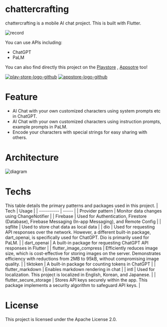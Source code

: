 # chattercrafting
chattercrafting is a mobile AI chat project. This is built with Flutter.

![record](https://github.com/jhj0517/chattercrafting/assets/97279763/b80644e7-fa55-4a4f-a2d2-234e2251c01a)

You can use APIs including:
- ChatGPT
- PaLM

You can also find directly this project on the
[Playstore](https://play.google.com/store/apps/details?id=com.wecraftstudio.chattercrafting) , [Appsotre](https://apps.apple.com/app/id6450148926) too!

[![play-store-logo-github](https://github.com/jhj0517/chattercrafting/assets/97279763/282e3591-19b2-436c-a00e-0cf446ad222e)](https://play.google.com/store/apps/details?id=com.wecraftstudio.chattercrafting)
[![appstore-logo-github](https://github.com/jhj0517/chattercrafting/assets/97279763/733813ff-733c-4146-b705-7fdd1e2560c7)](https://apps.apple.com/app/id6450148926)


# Feature
- AI Chat with your own customized characters using system prompts etc in ChatGPT.
- AI Chat with your own customized characters using instruction prompts, example prompts in PaLM.
- Encode your characters with special strings for easy sharing with others.

# Architecture
![diagram](https://github.com/jhj0517/chattercrafting/assets/97279763/4759246c-093d-459e-81aa-d9e1a9d9a396)

# Techs
This table details the primary patterns and packages used in this project.
| Tech | Usage |
| ---------- | ----- |
| Provider pattern | Monitor data changes using ChangeNotifier |
| Firebase | Used for Authentication, Firestore (Database), Firebase Messaging (In-app Messaging), and Remote Config |
| sqflite | Used to store chat data as local data |
| dio | 	Used for requesting API responses over the network. However, a different built-in package, dart_openai, is specifically used for ChatGPT. Dio is primarily used for PaLM. |
| dart_openai | 	A built-in package for requesting ChatGPT API responses in Flutter |
| flutter_image_compress | Efficiently reduces image size, which is cost-effective for storing images on the server. Demonstrates efficiency with reductions from 2MB to 95kB, without compromising image quality. |
| tiktoken | 	A built-in package for counting tokens in ChatGPT |
| flutter_markdown | 	Enables markdown rendering in chat |
| intl | Used for localization. This project is localized in English, Korean, and Japanese. |
| flutter_secure_storage | 	Stores API keys securely within the app. This package implements a security algorithm to safeguard API keys. |

# License
This project is licensed under the Apache License 2.0.
